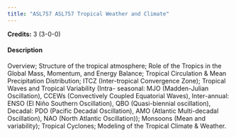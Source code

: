 ```yaml
---
title: "ASL757 ASL757 Tropical Weather and Climate"
---
```

**Credits:** 3 (3-0-0)

#### Description
Overview; Structure of the tropical atmosphere; Role of the Tropics in the Global Mass, Momentum, and Energy Balance; Tropical Circulation & Mean Precipitation Distribution; ITCZ (Inter-tropical Convergence Zone); Tropical Waves and Tropical Variability (Intra- seasonal: MJO (Madden-Julian Oscillation), CCEWs (Convectively Coupled Equatorial Waves), Inter-annual: ENSO (El Niño Southern Oscillation), QBO (Quasi-biennial oscillation), Decadal: PDO (Pacific Decadal Oscillation), AMO (Atlantic Multi-decadal Oscillation), NAO (North Atlantic Oscillation)); Monsoons (Mean and variability); Tropical Cyclones; Modeling of the Tropical Climate & Weather.